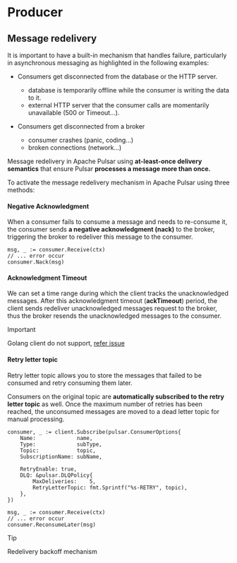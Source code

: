 # Producer

## Message redelivery

It is important to have a built-in mechanism that handles failure, 
particularly in asynchronous messaging as highlighted in the following examples:

- Consumers get disconnected from the database or the HTTP server.
  - database is temporarily offline while the consumer is writing the data to it.
  - external HTTP server that the consumer calls are momentarily unavailable (500 or Timeout...).

- Consumers get disconnected from a broker
  - consumer crashes (panic, coding...)
  - broken connections (network...)

Message redelivery in Apache Pulsar using **at-least-once delivery semantics**
that ensure Pulsar **processes a message more than once.**

To activate the message redelivery mechanism in Apache Pulsar using three methods:

#### Negative Acknowledgment

When a consumer fails to consume a message and needs to re-consume it, 
the consumer sends **a negative acknowledgment (nack)** to the broker, 
triggering the broker to redeliver this message to the consumer.

```
msg, _ := consumer.Receive(ctx)
// ... error occur
consumer.Nack(msg)
```

#### Acknowledgment Timeout

We can set a time range during which the client tracks the unacknowledged messages. 
After this acknowledgment timeout (**ackTimeout**) period, 
the client sends redeliver unacknowledged messages request to the broker, 
thus the broker resends the unacknowledged messages to the consumer.

> [!IMPORTANT]  
> Golang client do not support, [refer issue](https://github.com/apache/pulsar-client-go/issues/403)

#### Retry letter topic

Retry letter topic allows you to store the messages that failed to be consumed 
and retry consuming them later.

Consumers on the original topic are **automatically subscribed to the retry letter topic** as well. 
Once the maximum number of retries has been reached, 
the unconsumed messages are moved to a dead letter topic for manual processing.

```
consumer, _ := client.Subscribe(pulsar.ConsumerOptions{
    Name:             name,
    Type:             subType,
    Topic:            topic,
    SubscriptionName: subName,

    RetryEnable: true,
    DLQ: &pulsar.DLQPolicy{
        MaxDeliveries:    5,
        RetryLetterTopic: fmt.Sprintf("%s-RETRY", topic),
    },
})

msg, _ := consumer.Receive(ctx)
// ... error occur
consumer.ReconsumeLater(msg)
```

> [!TIP]  
> Redelivery backoff mechanism 
